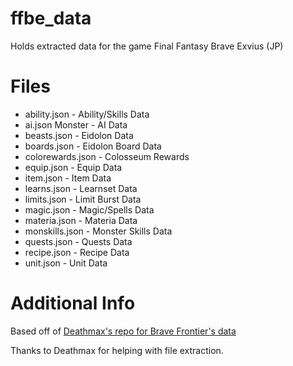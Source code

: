 # ffbe_data
Holds extracted data for the game Final Fantasy Brave Exvius (JP)

# Files
* ability.json - Ability/Skills Data
* ai.json Monster - AI Data
* beasts.json - Eidolon Data
* boards.json - Eidolon Board Data
* colorewards.json - Colosseum Rewards
* equip.json - Equip Data
* item.json - Item Data
* learns.json - Learnset Data
* limits.json - Limit Burst Data
* magic.json - Magic/Spells Data
* materia.json - Materia Data
* monskills.json - Monster Skills Data
* quests.json - Quests Data
* recipe.json - Recipe Data
* unit.json - Unit Data

# Additional Info

Based off of [Deathmax's repo for Brave Frontier's data](https://github.com/Deathmax/bravefrontier_data)

Thanks to Deathmax for helping with file extraction.
